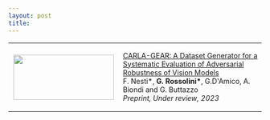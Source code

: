 ```yaml
---
layout: post
title: 
---
```


<table cellpadding="0" cellspacing="0" width="100%" border-collapse="collapse">
<tr>
    <td style="padding:10px;width:40%;vertical-align:middle">
     <p style="text-align:center; margin-top: 0px; margin-bottom: 0px">
        <img src="{{ site.baseurl }}/images/publications/tits_2023_carla.png" width="200" height="90">
    </p>
    </td>
    <td width="60%" valign="middle">
    <p style="font-size:14px;">
    <a href="https://arxiv.org/pdf/2206.04365.pdf">
    CARLA-GEAR: A Dataset Generator for a Systematic Evaluation of Adversarial Robustness of Vision Models
    </a> <br>   
    F. Nesti*, <strong>G. Rossolini*</strong>, G.D'Amico, A. Biondi and G. Buttazzo <br>
    <em>Preprint, Under review, 2023</em>
    </p>
    </td>   
</tr>